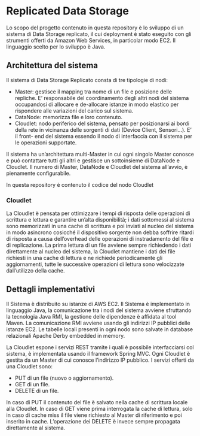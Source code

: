 # Replicated Data Storage

Lo scopo del progetto contenuto in questa repository è lo sviluppo di un sistema
di Data Storage replicato, il cui deployment è stato eseguito con gli strumenti offerti da Amazon Web Services, in particolar modo EC2.
Il linguaggio scelto per lo sviluppo è Java.

## Architettura del sistema

Il sistema di Data Storage Replicato consta di tre tipologie di nodi:

* Master: gestisce il mapping tra nome di un file e posizione delle repliche. E’ responsabile del coordinamento degli altri nodi del sistema occupandosi di allocare e de-allocare istanze in modo elastico per rispondere alle variazioni del carico sul sistema.
* DataNode: memorizza file e loro contenuto.
* Cloudlet: nodo periferico del sistema, pensato per posizionarsi ai bordi della rete in vicinanza delle sorgenti di dati (Device Client, Sensori...). E’ il front- end del sistema essendo il nodo di interfaccia con il sistema per le operazioni supportate.

Il sistema ha un’architettura multi-Master in cui ogni singolo Master conosce e può contattare tutti gli altri e gestisce un sottoinsieme di DataNode e Cloudlet.
Il numero di Master, DataNode e Cloudlet del sistema all’avvio, è pienamente configurabile.

In questa repository è contenuto il codice del nodo Cloudlet


### Cloudlet
La Cloudlet è pensata per ottimizzare i tempi di risposta delle operazioni di scrittura e lettura e garantire un’alta disponibilità; i dati sottomessi al sistema sono memorizzati in una cache di scrittura e poi inviati al nucleo del sistema in modo asincrono cosicché il dispositivo sorgente non debba soffrire ritardi di risposta a causa dell’overhead delle operazioni di instradamento del file e di replicazione.
La prima lettura di un file avviene sempre richiedendo i dati direttamente al nucleo del sistema, la Cloudlet mantiene i dati dei file richiesti in una cache di lettura e ne richiede periodicamente gli aggiornamenti, tutte le successive operazioni di lettura sono velocizzate dall’utilizzo della cache.

## Dettagli implementativi 


Il Sistema è distribuito su istanze di AWS EC2.
Il Sistema è implementato in linguaggio Java, la comunicazione tra i nodi del sistema avviene sfruttando la tecnologia Java RMI, la gestione delle dipendenze è affidata al tool Maven.
La comunicazione RMI avviene usando gli indirizzi IP pubblici delle istanze EC2.
Le tabelle locali presenti in ogni nodo sono salvate in database relazionali Apache Derby embedded in memory.

La Cloudlet espone i servizi REST tramite i quali è possibile interfacciarsi col sistema, è implementata usando il framework Spring MVC.
Ogni Cloudlet è gestita da un Master di cui conosce l’indirizzo IP pubblico.
I servizi offerti da una Cloudlet sono:
* PUT di un file (nuovo o aggiornamento).
* GET di un file.
* DELETE di un file.

In caso di PUT il contenuto del file è salvato nella cache di scrittura locale alla Cloudlet.
In caso di GET viene prima interrogata la cache di lettura, solo in caso di cache miss il file viene richiesto al Master di riferimento e poi inserito in cache.
L’operazione dei DELETE è invece sempre propagata direttamente al sistema.


